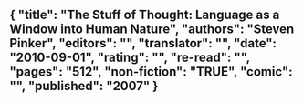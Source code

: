 {
 "title": "The Stuff of Thought: Language as a Window into Human Nature",
 "authors": "Steven Pinker",
 "editors": "",
 "translator": "",
 "date": "2010-09-01",
 "rating": "",
 "re-read": "",
 "pages": "512",
 "non-fiction": "TRUE",
 "comic": "",
 "published": "2007"
}
---

